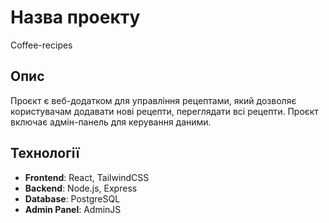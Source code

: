 # Назва проекту
Coffee-recipes

## Опис 
Проєкт є веб-додатком для управління рецептами, який дозволяє користувачам додавати нові рецепти, переглядати всі рецепти. Проєкт включає адмін-панель для керування даними.

## Технології

- **Frontend**: React, TailwindCSS
- **Backend**: Node.js, Express
- **Database**: PostgreSQL
- **Admin Panel**: AdminJS
